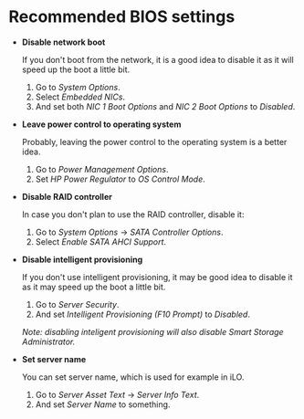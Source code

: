 # Recommended BIOS settings

- **Disable network boot**

  If you don't boot from the network, it is a good idea to disable it as it will speed up the boot a little bit.
  
  1. Go to _System Options_.
  2. Select _Embedded NICs_.
  3. And set both _NIC 1 Boot Options_ and _NIC 2 Boot Options_ to _Disabled_.

- **Leave power control to operating system**

  Probably, leaving the power control to the operating system is a better idea.
  
  1. Go to _Power Management Options_.
  2. Set _HP Power Regulator_ to _OS Control Mode_.

- **Disable RAID controller**

  In case you don't plan to use the RAID controller, disable it:

  1. Go to _System Options_ → _SATA Controller Options_.
  2. Select _Enable SATA AHCI Support_.

- **Disable intelligent provisioning**

  If you don't use intelligent provisioning, it may be good idea to disable it as it may speed up the boot a little bit.
  
  1. Go to _Server Security_.
  2. And set _Intelligent Provisioning (F10 Prompt)_ to _Disabled_.
 
  _Note: disabling inteligent provisioning will also disable Smart Storage Administrator._

- **Set server name**

  You can set server name, which is used for example in iLO.
  
  1. Go to _Server Asset Text_ → _Server Info Text_.
  2. And set _Server Name_ to something.
